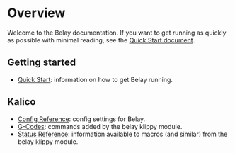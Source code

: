 # Overview

Welcome to the Belay documentation. If you want to get running as
quickly as possible with minimal reading, see the
[Quick Start document](Quick_Start.md).

## Getting started
- [Quick Start](Quick_Start.md): information on how to get Belay
  running.

## Kalico
- [Config Reference](kalico/Config_Reference.md): config settings for
  Belay.
- [G-Codes](kalico/G-Codes.md): commands added by the belay
  klippy module.
- [Status Reference](kalico/Status_Reference.md): information
  available to macros (and similar) from the belay klippy module.
